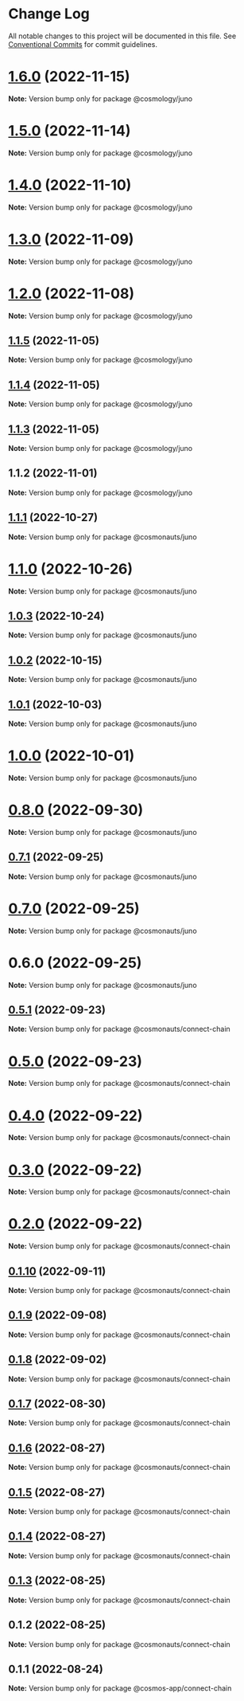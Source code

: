 # Change Log

All notable changes to this project will be documented in this file.
See [Conventional Commits](https://conventionalcommits.org) for commit guidelines.

# [1.6.0](https://github.com/cosmology-tech/create-cosmos-app/compare/@cosmology/juno@1.5.0...@cosmology/juno@1.6.0) (2022-11-15)

**Note:** Version bump only for package @cosmology/juno





# [1.5.0](https://github.com/cosmology-tech/create-cosmos-app/compare/@cosmology/juno@1.4.0...@cosmology/juno@1.5.0) (2022-11-14)

**Note:** Version bump only for package @cosmology/juno





# [1.4.0](https://github.com/cosmology-tech/create-cosmos-app/compare/@cosmology/juno@1.3.0...@cosmology/juno@1.4.0) (2022-11-10)

**Note:** Version bump only for package @cosmology/juno





# [1.3.0](https://github.com/cosmology-tech/create-cosmos-app/compare/@cosmology/juno@1.2.0...@cosmology/juno@1.3.0) (2022-11-09)

**Note:** Version bump only for package @cosmology/juno





# [1.2.0](https://github.com/cosmology-tech/create-cosmos-app/compare/@cosmology/juno@1.1.5...@cosmology/juno@1.2.0) (2022-11-08)

**Note:** Version bump only for package @cosmology/juno





## [1.1.5](https://github.com/cosmology-tech/create-cosmos-app/compare/@cosmology/juno@1.1.4...@cosmology/juno@1.1.5) (2022-11-05)

**Note:** Version bump only for package @cosmology/juno





## [1.1.4](https://github.com/cosmology-tech/create-cosmos-app/compare/@cosmology/juno@1.1.3...@cosmology/juno@1.1.4) (2022-11-05)

**Note:** Version bump only for package @cosmology/juno





## [1.1.3](https://github.com/cosmology-tech/create-cosmos-app/compare/@cosmology/juno@1.1.2...@cosmology/juno@1.1.3) (2022-11-05)

**Note:** Version bump only for package @cosmology/juno





## 1.1.2 (2022-11-01)

**Note:** Version bump only for package @cosmology/juno





## [1.1.1](https://github.com/cosmology-tech/create-cosmos-app/compare/@cosmonauts/juno@1.1.0...@cosmonauts/juno@1.1.1) (2022-10-27)

**Note:** Version bump only for package @cosmonauts/juno





# [1.1.0](https://github.com/cosmology-tech/create-cosmos-app/compare/@cosmonauts/juno@1.0.3...@cosmonauts/juno@1.1.0) (2022-10-26)

**Note:** Version bump only for package @cosmonauts/juno





## [1.0.3](https://github.com/cosmology-tech/create-cosmos-app/compare/@cosmonauts/juno@1.0.2...@cosmonauts/juno@1.0.3) (2022-10-24)

**Note:** Version bump only for package @cosmonauts/juno





## [1.0.2](https://github.com/cosmology-tech/create-cosmos-app/compare/@cosmonauts/juno@1.0.1...@cosmonauts/juno@1.0.2) (2022-10-15)

**Note:** Version bump only for package @cosmonauts/juno





## [1.0.1](https://github.com/cosmology-tech/create-cosmos-app/compare/@cosmonauts/juno@1.0.0...@cosmonauts/juno@1.0.1) (2022-10-03)

**Note:** Version bump only for package @cosmonauts/juno





# [1.0.0](https://github.com/cosmology-tech/create-cosmos-app/compare/@cosmonauts/juno@0.8.0...@cosmonauts/juno@1.0.0) (2022-10-01)

**Note:** Version bump only for package @cosmonauts/juno





# [0.8.0](https://github.com/cosmology-tech/create-cosmos-app/compare/@cosmonauts/juno@0.7.1...@cosmonauts/juno@0.8.0) (2022-09-30)

**Note:** Version bump only for package @cosmonauts/juno





## [0.7.1](https://github.com/cosmology-tech/create-cosmos-app/compare/@cosmonauts/juno@0.7.0...@cosmonauts/juno@0.7.1) (2022-09-25)

**Note:** Version bump only for package @cosmonauts/juno





# [0.7.0](https://github.com/cosmology-tech/create-cosmos-app/compare/@cosmonauts/juno@0.6.0...@cosmonauts/juno@0.7.0) (2022-09-25)

**Note:** Version bump only for package @cosmonauts/juno





# 0.6.0 (2022-09-25)

**Note:** Version bump only for package @cosmonauts/juno





## [0.5.1](https://github.com/cosmology-tech/create-cosmos-app/compare/@cosmonauts/connect-chain@0.5.0...@cosmonauts/connect-chain@0.5.1) (2022-09-23)

**Note:** Version bump only for package @cosmonauts/connect-chain





# [0.5.0](https://github.com/cosmology-tech/create-cosmos-app/compare/@cosmonauts/connect-chain@0.4.0...@cosmonauts/connect-chain@0.5.0) (2022-09-23)

**Note:** Version bump only for package @cosmonauts/connect-chain





# [0.4.0](https://github.com/cosmology-tech/create-cosmos-app/compare/@cosmonauts/connect-chain@0.3.0...@cosmonauts/connect-chain@0.4.0) (2022-09-22)

**Note:** Version bump only for package @cosmonauts/connect-chain





# [0.3.0](https://github.com/cosmology-tech/create-cosmos-app/compare/@cosmonauts/connect-chain@0.2.0...@cosmonauts/connect-chain@0.3.0) (2022-09-22)

**Note:** Version bump only for package @cosmonauts/connect-chain





# [0.2.0](https://github.com/cosmology-tech/create-cosmos-app/compare/@cosmonauts/connect-chain@0.1.10...@cosmonauts/connect-chain@0.2.0) (2022-09-22)

**Note:** Version bump only for package @cosmonauts/connect-chain





## [0.1.10](https://github.com/cosmology-tech/create-cosmos-app/compare/@cosmonauts/connect-chain@0.1.9...@cosmonauts/connect-chain@0.1.10) (2022-09-11)

**Note:** Version bump only for package @cosmonauts/connect-chain





## [0.1.9](https://github.com/cosmology-tech/create-cosmos-app/compare/@cosmonauts/connect-chain@0.1.8...@cosmonauts/connect-chain@0.1.9) (2022-09-08)

**Note:** Version bump only for package @cosmonauts/connect-chain





## [0.1.8](https://github.com/cosmology-tech/create-cosmos-app/compare/@cosmonauts/connect-chain@0.1.7...@cosmonauts/connect-chain@0.1.8) (2022-09-02)

**Note:** Version bump only for package @cosmonauts/connect-chain





## [0.1.7](https://github.com/cosmology-tech/create-cosmos-app/compare/@cosmonauts/connect-chain@0.1.6...@cosmonauts/connect-chain@0.1.7) (2022-08-30)

**Note:** Version bump only for package @cosmonauts/connect-chain





## [0.1.6](https://github.com/cosmology-tech/create-cosmos-app/compare/@cosmonauts/connect-chain@0.1.5...@cosmonauts/connect-chain@0.1.6) (2022-08-27)

**Note:** Version bump only for package @cosmonauts/connect-chain





## [0.1.5](https://github.com/cosmology-tech/create-cosmos-app/compare/@cosmonauts/connect-chain@0.1.4...@cosmonauts/connect-chain@0.1.5) (2022-08-27)

**Note:** Version bump only for package @cosmonauts/connect-chain





## [0.1.4](https://github.com/cosmology-tech/create-cosmos-app/compare/@cosmonauts/connect-chain@0.1.3...@cosmonauts/connect-chain@0.1.4) (2022-08-27)

**Note:** Version bump only for package @cosmonauts/connect-chain





## [0.1.3](https://github.com/cosmology-tech/create-cosmos-app/compare/@cosmonauts/connect-chain@0.1.2...@cosmonauts/connect-chain@0.1.3) (2022-08-25)

**Note:** Version bump only for package @cosmonauts/connect-chain





## 0.1.2 (2022-08-25)

**Note:** Version bump only for package @cosmonauts/connect-chain





## 0.1.1 (2022-08-24)

**Note:** Version bump only for package @cosmos-app/connect-chain

